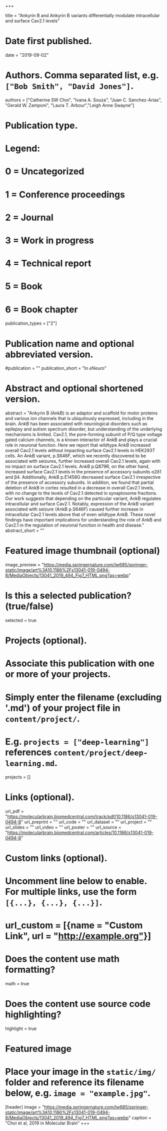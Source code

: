 +++

title = "Ankyrin B and Ankyrin B variants differentially modulate intracellular and surface Cav2.1 levels"

# Date first published.
date = "2019-09-02"

# Authors. Comma separated list, e.g. `["Bob Smith", "David Jones"]`.
authors = ["Catherine SW Choi", "Ivana A. Souza", "Juan C. Sanchez-Arias", "Gerald W. Zamponi", "Laura T. Arbour","Leigh Anne Swayne"]

# Publication type.
# Legend:
# 0 = Uncategorized
# 1 = Conference proceedings
# 2 = Journal
# 3 = Work in progress
# 4 = Technical report
# 5 = Book
# 6 = Book chapter
publication_types = ["2"]

# Publication name and optional abbreviated version.
#publication = ""
publication_short = "In *eNeuro*"

# Abstract and optional shortened version.
abstract = "Ankyrin B (AnkB) is an adaptor and scaffold for motor proteins and various ion channels that is ubiquitously expressed, including in the brain. AnkB has been associated with neurological disorders such as epilepsy and autism spectrum disorder, but understanding of the underlying mechanisms is limited. Cav2.1, the pore-forming subunit of P/Q type voltage gated calcium channels, is a known interactor of AnkB and plays a crucial role in neuronal function. Here we report that wildtype AnkB increased overall Cav2.1 levels without impacting surface Cav2.1 levels in HEK293T cells. An AnkB variant, p.S646F, which we recently discovered to be associated with seizures, further increased overall Cav2.1 levels, again with no impact on surface Cav2.1 levels. AnkB p.Q879R, on the other hand, increased surface Cav2.1 levels in the presence of accessory subunits α2δ1 and β4. Additionally, AnkB p.E1458G decreased surface Cav2.1 irrespective of the presence of accessory subunits. In addition, we found that partial deletion of AnkB in cortex resulted in a decrease in overall Cav2.1 levels, with no change to the levels of Cav2.1 detected in synaptosome fractions. Our work suggests that depending on the particular variant, AnkB regulates intracellular and surface Cav2.1. Notably, expression of the AnkB variant associated with seizure (AnkB p.S646F) caused further increase in intracellular Cav2.1 levels above that of even wildtype AnkB. These novel findings have important implications for understanding the role of AnkB and Cav2.1 in the regulation of neuronal function in health and disease."
abstract_short = ""

# Featured image thumbnail (optional)
image_preview = "https://media.springernature.com/lw685/springer-static/image/art%3A10.1186%2Fs13041-019-0494-8/MediaObjects/13041_2019_494_Fig7_HTML.png?as=webp"

# Is this a selected publication? (true/false)
selected = true

# Projects (optional).
#   Associate this publication with one or more of your projects.
#   Simply enter the filename (excluding '.md') of your project file in `content/project/`.
#   E.g. `projects = ["deep-learning"]` references `content/project/deep-learning.md`.
projects = []

# Links (optional).
url_pdf = "https://molecularbrain.biomedcentral.com/track/pdf/10.1186/s13041-019-0494-8"
url_preprint = ""
url_code = ""
url_dataset = ""
url_project = ""
url_slides = ""
url_video = ""
url_poster = ""
url_source = "https://molecularbrain.biomedcentral.com/articles/10.1186/s13041-019-0494-8"

# Custom links (optional).
#   Uncomment line below to enable. For multiple links, use the form `[{...}, {...}, {...}]`.
# url_custom = [{name = "Custom Link", url = "http://example.org"}]

# Does the content use math formatting?
math = true

# Does the content use source code highlighting?
highlight = true

# Featured image
# Place your image in the `static/img/` folder and reference its filename below, e.g. `image = "example.jpg"`.
[header]
image = "https://media.springernature.com/lw685/springer-static/image/art%3A10.1186%2Fs13041-019-0494-8/MediaObjects/13041_2019_494_Fig7_HTML.png?as=webp"
caption = "Choi et al, 2019 in Molecular Brain"
+++
